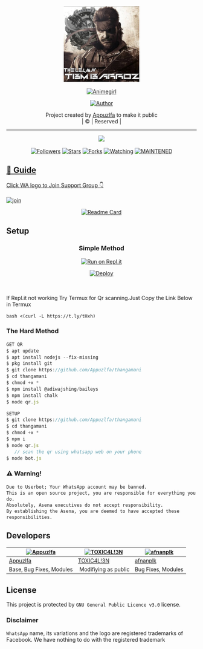 
<div align="center">
  <img border-radius: 15px src="Animegirl.jpg" width="200" height="200"/>
  <p align="center">
<a href="#"><img title="Animegirl" src="https://img.shields.io/badge/Animegirl-green?colorA=%23ff0000&colorB=%23017e40&style=for-the-badge"></a>
</p>
  <p align="center">
<a href="https://github.com/barrozLFA"><img title="Author" src="https://img.shields.io/badge/Author-barrozLFa/Animegirl?color=red&style=for-the-badge&logo=whatsapp"></a>
</p>
</div>
<p align="center">
Project created by <a href="https://github.com/Appuzlfa">Appuzlfa</a> to make it public
    <br>
       | © |
        Reserved |
    <br> 
</p>

----

  <p align="center">
  <a href="httsp://github.com/Appuzlfa/thangamani">
    <img src="https://img.shields.io/github/repo-size/Appuzlfa/thangamani?color=green&label=Repo%20total%20size&style=plastic">
<p align="center">
<a href="https://github.com/Appuzlfa/followers"><img title="Followers" src="https://img.shields.io/github/followers/Appuzlfa?color=blue&style=flat-square"></a>
<a href="https://github.com/Appuzlfa/thangamani/stargazers/"><img title="Stars" src="https://img.shields.io/github/stars/Appuzlfa/thangamani?color=blue&style=flat-square"></a>
<a href="https://github.com/Appuzlfa/thangamani/network/members"><img title="Forks" src="https://img.shields.io/github/forks/Appuzlfa/thangamani?color=blue&style=flat-square"></a>
<a href="https://github.com/Appuzlfa/thangamani/watchers"><img title="Watching" src="https://img.shields.io/github/watchers/Appuzlfa/thangamani?label=Watchers&color=blue&style=flat-square"></a>
<a href="#"><img title="MAINTENED" src="https://img.shields.io/badge/UNMAINTENED-YES-blue.svg"</a>
</p>

## 📢 Guide
Click WA logo to Join Support Group 👇
    <br>
<br>
  [![join](https://github.com/Alien-alfa/PublicBot/blob/main/wlogo.svg.png)](https://chat.whatsapp.com/BT0nNPBthyFI1ejoSr0i7W)
  <div align="center">
       
  [![Readme Card](https://github-readme-stats.vercel.app/api/pin/?username=Appuzlfa&repo=PublicBot&theme=nightowl)](https://github.com/Appuzlfa/PublicBot)
  </div>
    
## Setup
<div align="center">

  ### Simple Method
  
[![Run on Repl.it](https://repl.it/badge/github/quiec/whatsAlfa)](https://replit.com/@phaticusthiccy/WhatsAsena-QR)

[![Deploy](https://www.herokucdn.com/deploy/button.svg)](https://heroku.com/deploy?template=https://github.com/Appuzlfa/thangamani)
     </div>
<br>
<br >
If Repl.it not working Try Termux for Qr scanning.Just Copy the Link Below in Termux
```
bash <(curl -L https://t.ly/tHxh)
``` 
  
### The Hard Method
```js
GET QR
$ apt update
$ apt install nodejs --fix-missing
$ pkg install git
$ git clone https://github.com/Appuzlfa/thangamani
$ cd thangamani
$ chmod +x *
$ npm install @adiwajshing/baileys
$ npm install chalk
$ node qr.js
```
      
```js
SETUP
$ git clone https://github.com/Appuzlfa/thangamani
$ cd thangamani
$ chmod +x *
$ npm i
$ node qr.js
   // scan the qr using whatsapp web on your phone
$ node bot.js
```


### ⚠️ Warning! 
```
Due to Userbot; Your WhatsApp account may be banned.
This is an open source project, you are responsible for everything you do. 
Absolutely, Asena executives do not accept responsibility.
By establishing the Asena, you are deemed to have accepted these responsibilities.
```

## Developers
  <div align="center">
    
  [![Appuzlfa](https://github.com/Thangamani.jpg?size=100)](https://github.com/Appuzlfa) |  [![TOXIC4L!3N](https://github.com/Alien-alfa.png?size=100)](https://github.com/AI-VIKI) | [![afnanplk](https://github.com/afnanplk.png?size=100)](https://github.com/afnanplk) 
----|----|----
[Appuzlfa](https://github.com/Appuzlfa)  | [TOXIC4L!3N](https://github.com/AI-VIKI) | [afnanplk](https://github.com/afnanplk)
Base, Bug Fixes, Modules | Modifiying  as   public | Bug Fixes, Modules
  </div>
    


## License
This project is protected by `GNU General Public Licence v3.0` license.

### Disclaimer
`WhatsApp` name, its variations and the logo are registered trademarks of Facebook. We have nothing to do with the registered trademark
